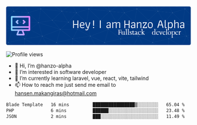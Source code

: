 ![Header](./github-header-image.png)

![Profile views](https://gpvc.arturio.dev/hanzo-alpha)

- 👋 Hi, I’m @hanzo-alpha
- 👀 I’m interested in software developer
- 🌱 I’m currently learning laravel, vue, react, vite, tailwind
- 📫 How to reach me just send me email to hansen.makangiras@hotmail.com 

<!---
hanzo-alpha/hanzo-alpha is a ✨ special ✨ repository because its `README.md` (this file) appears on your GitHub profile.
You can click the Preview link to take a look at your changes.
--->

<!--START_SECTION:waka-->

```text
Blade Template   16 mins         ████████████████▒░░░░░░░░   65.04 %
PHP              6 mins          ██████░░░░░░░░░░░░░░░░░░░   23.48 %
JSON             2 mins          ███░░░░░░░░░░░░░░░░░░░░░░   11.49 %
```

<!--END_SECTION:waka-->
